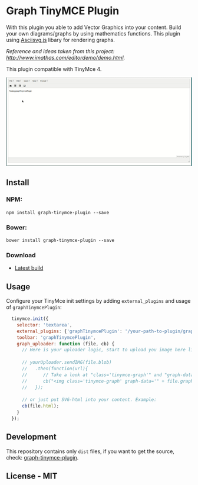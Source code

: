 # Graph TinyMCE Plugin

With this plugin you able to add Vector Graphics into your content. Build your own diagrams/graphs by using mathematics functions.
This plugin using [Asciisvg.js](http://www1.chapman.edu/~jipsen/svg/asciisvg.html) libary for rendering graphs.

*Reference and ideas taken from this project: http://www.imathas.com/editordemo/demo.html.*

This plugin compatible with TinyMce 4.

![Charts TinyMCE Plugin - Visual demo](https://raw.githubusercontent.com/Axel186/graph-tinymce-plugin/master/demo.gif)

## Install

### NPM:
```
npm install graph-tinymce-plugin --save
```

### Bower:
```
bower install graph-tinymce-plugin --save
```

### Download

* [Latest build](https://github.com/Axel186/graph-tinymce-plugin-bower/archive/master.zip)

## Usage

Configure your TinyMce init settings by adding `external_plugins` and usage of `graphTinymcePlugin`: 

``` JavaScript
  tinymce.init({
    selector: 'textarea',
    external_plugins: {'graphTinymcePlugin': '/your-path-to-plugin/graph-tinymce-plugin/plugin.min.js'}, // Add plugin to Tinymce
    toolbar: 'graphTinymcePlugin',
    graph_uploader: function (file, cb) {
      // Here is your uploader logic, start to upload you image here like that:

      // yourUploader.sendIMG(file.blob)
      //   .then(function(url){
      //      // Take a look at "class='tinymce-graph'" and "graph-data='" + file.graphData + "'", it is really important to keep it in the tag - that's way you able to edit your graph.
      //      cb("<img class='tinymce-graph' graph-data='" + file.graphData + "' width='" + file.width + "' height='" + file.height + "' src='" + url + "' />");
      //   });

      // or just put SVG-html into your content. Example:
      cb(file.html);
    }
  });  
```

## Development

This repository contains only `dist` files, if you want to get the source, check: [graph-tinymce-plugin](https://github.com/Axel186/graph-tinymce-plugin).

## License - MIT
